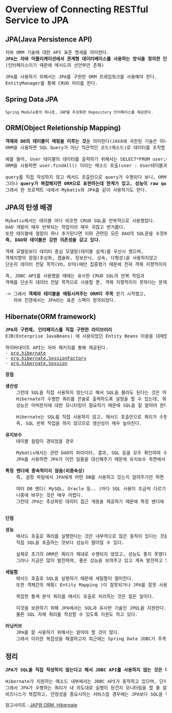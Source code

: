 # Overview of Connecting RESTful Service to JPA
## JPA(Java Persistence API)
<pre>
자바 ORM 기술에 대한 API 표준 명세를 의미한다.
<b>JPA는 자바 어플리케이션에서 관계형 데이터베이스를 사용하는 방식을 정의한 인터페이스</b>이다.
(인터페이스이기 때문에 메서드의 선언부만 존재)

JPA를 사용하기 위해서는 JPA를 구현한 ORM 프레임워크를 사용해야 한다.
EntityManager를 통해 CRUD 처리를 한다.
</pre>
## Spring Data JPA
```
Spring Module중의 하나로, JAP를 추상화한 Repository 인터페이스를 제공한다.
```
## ORM(Object Reletionship Mapping)
<pre>
<b>객체와 DB의 테이블이 매핑을 이루는 것</b>을 의미한다(JAVA에 국한된 기술은 아니다)
ORM을 사용하면 SQL Query가 아닌 직관적인 코드(메소드)로 데이터를 조작할 수 있다.

예를 들어, User 테이블의 데이터를 출력하기 위해서는 SELECT*FROM user;라는 query를 실행해야하지만,
ORM을 사용하면 user.findAll() 이라는 메소드 호출(user : User테이블과 매핑된 객체)로 데이터 조회가 가능하다.

query를 직접 작성하지 않고 메서드 호출만으로 query가 수행되다 보니, ORM을 사용하면 <b>생산성이 매우 높아진다.</b>
그러나 <b>query가 복잡해지면 ORM으로 표현하는데 한계가 있고, 성능이 raw query에 비해 느리다는 단점</b>이 있다.
그래서 한 프로젝트 내에서 Mybatis와 JPA를 같이 사용하기도 한다.
</pre>
## JPA의 탄생 배경
<pre>
Mybatis에서는 테이블 마다 비슷한 CRUD SQL을 반복적으로 사용했었다.
DAO 개발이 매우 반복되는 작업이라 매우 귀찮고 번거롭다.
또한 테이블에 컬럼이 하나 추가된다면 이와 관련된 모든 DAO의 SQL문을 수정해야 한다.
<b>즉, DAO와 테이블은 강한 의존성을 갖고 있다.</b>

객체 모델링보다 데이터 중심 모델링(테이블 설계)를 우선시 했으며,
객체지향의 장점(추상화, 캡슐화, 정보은닉, 상속, 다형성)을 사용하지않고
단순히 데이터 전달 목적(VO, DTO)에만 집중했기 때문에 전혀 객체 지향적이지 않았다.

즉, JDBC API를 사용했을 때에는 유사한 CRUD SQL의 반복 작업과
객체를 단순히 데이터 전달 목적으로 사용할 뿐, 객체 지향적이지 못하다는 문제가 있다.

-> 그래서 <b>객체와 테이블을 매핑시켜주는 ORM이 주목</b> 받기 시작했고,
   자바 진영에서는 JPA라는 표준 스펙이 정의되었다.
</pre>
## Hibernate(ORM framework)
<pre>
<b>JPA의 구현체, 인터페이스를 직접 구현한 라이브러리</b>
EJB(Enterprise JavaBeans) 에 사용되었던 Entity Beans 이용을 대체할 목적으로 개발되었다.

하이버네이트 API는 자바 패키지를 통해 제공된다.
- <a href="http://docs.jboss.org/hibernate/stable/core/javadocs/index.html?overview-summary.html">org.hibernate</a>
- <a href="http://docs.jboss.org/hibernate/stable/core/javadocs/org/hibernate/SessionFactory.html">org.hibernate.SessionFactory</a>
- <a href="http://docs.jboss.org/hibernate/stable/core/javadocs/org/hibernate/Session.html">org.hibernate.Session</a>

<b>장점</b>

<b>생산성</b>
    그런데 SQL을 직접 사용하지 않는다고 해서 SQL을 몰라도 된다는 것은 아니다.
    Hibernate가 수행한 쿼리를 콘솔로 출력하도록 설정을 할 수 있는데, 쿼리를 보면서 의도한 대로 쿼리가 짜여졌는지, 
    성능은 어떠한지에 대한 모니터링이 필요하기 때문에 SQL을 잘 알아야 한다.

    Hibernate는 SQL를 직접 사용하지 않고, 메서드 호출만으로 쿼리가 수행된다.
    즉, SQL 반복 작업을 하지 않으므로 생산성이 매우 높아진다.

<b>유지보수</b>
    테이블 컬럼이 경되었을 경우

    Mybatis에서는 관련 DAO의 파라미터, 결과, SQL 등을 모두 확인하여 수정해야 하지만
    JPA를 사용하면 JPA가 이런 일들을 대신해주기 때문에 유지보수 측면에서 좋다.

<b>특정 벤더에 종속적이지 않음(비종속성)</b>
    즉, 설정 파일에서 JPA에게 어떤 DB를 사용하고 있는지 알려주기만 하면 얼마든지 DB를 바꿀 수가 있다.

    여러 DB 벤더( MySQL, Oracle 등.. )마다 SQL 사용이 조금씩 다르기 때문에 애플리케이션 개발 시 처음 선택한 DB를
    나중에 바꾸는 것은 매우 어렵다.
    그런데 JPA는 추상화된 데이터 접근 계층을 제공하기 때문에 특정 벤더에 종속적이지 않다.


<b>단점</b>

<b>성능</b>
    메서드 호출로 쿼리를 실행한다는 것은 내부적으로 많은 동작이 있다는 것을 의미하므로,
    직접 SQL을 호출하는 것보다 성능이 떨어질 수 있다.

    실제로 초기의 ORM은 쿼리가 제대로 수행되지 않았고, 성능도 좋지 못했다고 한다.
    그러나 지금은 많이 발전하여, 좋은 성능을 보여주고 있고 계속 발전하고 있다.

<b>세밀함</b>
    메서드 호출로 SQL을 실행하기 때문에 세밀함이 떨어진다.
    또한 객체간의 매핑( Entity Mapping )이 잘못되거나 JPA를 잘못 사용하여 의도하지 않은 동작을 할 수 있다.

    복잡한 통계 분석 쿼리를 메서드 호출로 처리하는 것은 힘든 일이다.

    이것을 보완하기 위해 JPA에서는 SQL과 유사한 기술인 JPQL을 지원한다.
    물론 SQL 자체 쿼리를 작성할 수 있도록 지원도 하고 있다.

<b>러닝커브</b>
    JPA를 잘 사용하기 위해서는 알아야 할 것이 많다.
    그래서 이러한 복잡성을 해결하고자 최근에는 Spring Data JDBC가 주목을 받고 있다( 2018-09-21 첫 1.0.0 RELEASE )
</pre>
## 정리
<pre>
<b>JPA가 SQL을 직접 작성하지 않는다고 해서 JDBC API를 사용하지 않는 것은 아니다.</b>

Hibernate가 지원하는 메소드 내부에서는 JDBC API가 동작하고 있으며, 단지 개발자가 직접 SQL문을 작성하지 않을 뿐이다.
그래서 JPA가 수행하는 쿼리가 내 의도대로 실행이 된건지 모니터링을 할 줄 알아야 한다.
비즈니스가 복잡하고, 안정성을 중요시하는 서비스일 경우에는 JPA보다 SQL을 작성하는 것이 더 안전하다.
</pre>

참고사이트 : [JAP와 ORM, Hibernate](https://prinha.tistory.com/entry/Spring-Boot-RESTful-Service-%EA%B0%95%EC%9D%98-%EC%A0%95%EB%A6%AC-12-JPAJava-Persistence-API%EC%99%80-ORM-Hibernate?category=904497)
